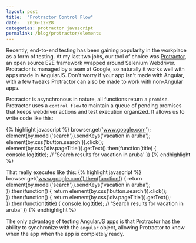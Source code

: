 ```yaml
---
layout: post
title:  "Protractor Control Flow"
date:   2016-12-28
categories: protractor javascript
permalink: /blog/protractor/elements
---
```

Recently, end-to-end testing has been gaining popularity in the workplace as a form of testing.  At my last two jobs, our tool of choice was <a href="http://www.protractortest.org/#/" target="blank_">Protractor</a>, an open source E2E framework wrapped around Selenium Webdriver.  Protractor is managed by a team at Google, so naturally it works well with apps made in AngularJS.  Don't worry if your app isn't made with Angular, with a few tweaks Protractor can also be made to work with non-Angular apps.

Protractor is asynchronous in nature, all functions return a `promise`.  Protractor uses a `control flow` to maintain a queue of pending promises that keeps webdriver actions and test execution organized.  It allows us to write code like this:

{% highlight javascript %}
browser.get('www.google.com');
element(by.model('search')).sendKeys('vacation in aruba');
element(by.css('button.search')).click();
element(by.css('div.pageTitle')).getText().then(function(title) {
  console.log(title); // 'Search results for vacation in aruba'
})
{% endhighlight %}

That really executes like this:
{% highlight javascript %}
browser.get('www.google.com').then(function() {
  return element(by.model('search')).sendKeys('vacation in aruba');
}).then(function() {
  return element(by.css('button.search')).click();
}).then(function() {
  return element(by.css('div.pageTitle')).getText();
}).then(function(title) {
  console.log(title); // 'Search results for vacation in aruba'
})
{% endhighlight %}


The only advantage of testing AngularJS apps is that Protractor has the ability to synchronize with the `angular` object, allowing Protractor to know when the app when the app is completely ready.  

